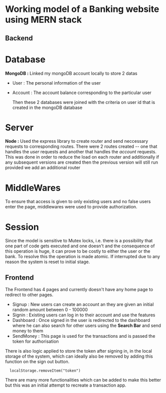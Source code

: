 # Working model of a Banking website using MERN stack

## Backend

# Database

**MongoDB :** Linked my mongoDB account locally to store 2 datas 
- User : The personal information of the user
- Account : The account balance corresponding to the particular user

  Then these 2 databases were joined with the criteria on user id that is created in the mongoDB database

# Server

**Node :** Used the express library to create router and send neccessary requests to corresponding routes. There were 2 routes created -- one that handles the _user_ requests and another 
that handles the _account_ requests. This was done in order to reduce the load on each router and additionally if any subsequent versions are created then the previous version will still run
provided we add an additional router

# MiddleWares

To ensure that access is given to only existing users and no false users enter the page, middlewares were used to provide authorization.

# Session

Since the model is sensitive to Mutex locks, i.e. there is a possibility that one part of code gets executed and one doesn't and the consequence of this operation is huge, it can prove to 
be costly to either the user or the bank. To resolve this the operation is made atomic. If interrupted due to any reason the system is reset to initial stage.

## Frontend

The Frontend has 4 pages and currently doesn't have any home page to redirect to other pages.
- Signup : New users can create an account an they are given an initial random amount between 0 - 100000
- Signin : Existing users can log in to their account and use the features
- Dashboard : Once signed in the user is redirected to the dashboard where he can also search for other users using the **Search Bar** and send money to them
- SendMoney : This page is used for the transactions and is passed the token for authorisation

There is also logic applied to store the token after signing in, in the local storage of the system, which can ideally also be removed by adding this function on the sign out button.
```
  localStorage.removeItem("token")
```

There are many more functionalities which can be added to make this better but this was an initial attempt to recreate a transaction app.
